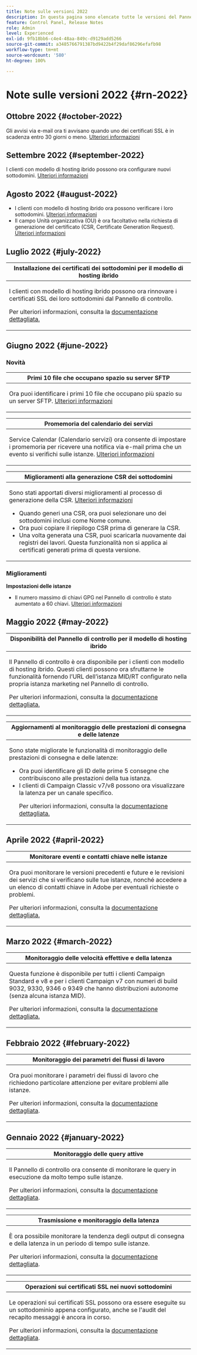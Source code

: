 ```yaml
---
title: Note sulle versioni 2022
description: In questa pagina sono elencate tutte le versioni del Pannello di controllo del 2022.
feature: Control Panel, Release Notes
role: Admin
level: Experienced
exl-id: 9fb18bb6-c4e4-48aa-849c-d9129add5266
source-git-commit: a3485766791387bd9422b4f29daf86296efafb98
workflow-type: tm+mt
source-wordcount: '580'
ht-degree: 100%

---
```


# Note sulle versioni 2022 {#rn-2022}

## Ottobre 2022 {#october-2022}

Gli avvisi via e-mail ora ti avvisano quando uno dei certificati SSL è in scadenza entro 30 giorni o meno. [Ulteriori informazioni](../performance-monitoring/using/email-alerting.md)

## Settembre 2022 {#september-2022}

I clienti con modello di hosting ibrido possono ora configurare nuovi sottodomini. [Ulteriori informazioni](../subdomains-certificates/using/setting-up-new-subdomain.md)

## Agosto 2022 {#august-2022}

* I clienti con modello di hosting ibrido ora possono verificare i loro sottodomini. [Ulteriori informazioni](../subdomains-certificates/using/monitoring-subdomains.md)
* Il campo Unità organizzativa (OU) è ora facoltativo nella richiesta di generazione del certificato (CSR, Certificate Generation Request). [Ulteriori informazioni](../subdomains-certificates/using/renewing-subdomain-certificate.md)

## Luglio 2022 {#july-2022}

<table>
<thead>
<tr>
<th><strong>Installazione dei certificati dei sottodomini per il modello di hosting ibrido</strong><br/></th>
</tr>
</thead>
<tbody>
<tr>
<td>
<p><p>I clienti con modello di hosting ibrido possono ora rinnovare i certificati SSL dei loro sottodomini dal Pannello di controllo.</p><p>Per ulteriori informazioni, consulta la <a href="../subdomains-certificates/using/renewing-subdomain-certificate.md">documentazione dettagliata.</a></p>
</td>
</tr>
</tbody>
</table>

## Giugno 2022 {#june-2022}

### Novità

<table>
<thead>
<tr>
<th><strong>Primi 10 file che occupano spazio su server SFTP</strong><br/></th>
</tr>
</thead>
<tbody>
<tr>
<td>
<p>Ora puoi identificare i primi 10 file che occupano più spazio su un server SFTP. <a href="../sftp/using/sftp-storage-management.md">Ulteriori informazioni</a></p>
</td>
</tr>
</tbody>
</table>

<table>
<thead>
<tr>
<th><strong>Promemoria del calendario dei servizi</strong><br/></th>
</tr>
</thead>
<tbody>
<tr>
<td>
<p>Service Calendar (Calendario servizi) ora consente di impostare i promemoria per ricevere una notifica via e-mail prima che un evento si verifichi sulle istanze. <a href="../service-events/service-events.md">Ulteriori informazioni</a></p>
</td>
</tr>
</tbody>
</table>

<table>
<thead>
<tr>
<th><strong>Miglioramenti alla generazione CSR dei sottodomini</strong><br/></th>
</tr>
</thead>
<tbody>
<tr>
<td>
<p>Sono stati apportati diversi miglioramenti al processo di generazione della CSR. <a href="../subdomains-certificates/using/renewing-subdomain-certificate.md">Ulteriori informazioni</a></p><ul><li>Quando generi una CSR, ora puoi selezionare uno dei sottodomini inclusi come Nome comune.</li><li>Ora puoi copiare il riepilogo CSR prima di generare la CSR.</li><li>Una volta generata una CSR, puoi scaricarla nuovamente dai registri dei lavori. Questa funzionalità non si applica ai certificati generati prima di questa versione.</li></ul><p>

</td>
</tr>
</tbody>
</table>

### Miglioramenti

**Impostazioni delle istanze**

* Il numero massimo di chiavi GPG nel Pannello di controllo è stato aumentato a 60 chiavi. [Ulteriori informazioni](../instances-settings/using/gpg-keys-management.md)

## Maggio 2022 {#may-2022}

<table>
<thead>
<tr>
<th><strong>Disponibilità del Pannello di controllo per il modello di hosting ibrido</strong><br/></th>
</tr>
</thead>
<tbody>
<tr>
<td>
<p>Il Pannello di controllo è ora disponibile per i clienti con modello di hosting ibrido. Questi clienti possono ora sfruttarne le funzionalità fornendo l’URL dell’istanza MID/RT configurato nella propria istanza marketing nel Pannello di controllo.</p><p>Per ulteriori informazioni, consulta la <a href="../instances-settings/using/external-accounts.md">documentazione dettagliata.</a></p>
</td>
</tr>
</tbody>
</table>

<table>
<thead>
<tr>
<th><strong>Aggiornamenti al monitoraggio delle prestazioni di consegna e delle latenze</strong><br/></th>
</tr>
</thead>
<tbody>
<tr>
<td>
<p>Sono state migliorate le funzionalità di monitoraggio delle prestazioni di consegna e delle latenze:<ul><li>Ora puoi identificare gli ID delle prime 5 consegne che contribuiscono alle prestazioni della tua istanza.</li><li>I clienti di Campaign Classic v7/v8 possono ora visualizzare la latenza per un canale specifico.</p></li><p>Per ulteriori informazioni, consulta la <a href="../performance-monitoring/using/throughputs-latencies.md">documentazione dettagliata.</a></p>
</td>
</tr>
</tbody>
</table>


## Aprile 2022 {#april-2022}

<table>
<thead>
<tr>
<th><strong>Monitorare eventi e contatti chiave nelle istanze</strong><br/></th>
</tr>
</thead>
<tbody>
<tr>
<td>
<p>Ora puoi monitorare le versioni precedenti e future e le revisioni dei servizi che si verificano sulle tue istanze, nonché accedere a un elenco di contatti chiave in Adobe per eventuali richieste o problemi.</p><p>Per ulteriori informazioni, consulta la <a href="../service-events/service-events.md">documentazione dettagliata.</a></p>
</td>
</tr>
</tbody>
</table>

## Marzo 2022 {#march-2022}

<table>
<thead>
<tr>
<th><strong>Monitoraggio delle velocità effettive e della latenza</strong><br/></th>
</tr>
</thead>
<tbody>
<tr>
<td>
<p>Questa funzione è disponibile per tutti i clienti Campaign Standard e v8 e per i clienti Campaign v7 con numeri di build 9032, 9330, 9346 o 9349 che hanno distribuzioni autonome (senza alcuna istanza MID).</p><p>Per ulteriori informazioni, consulta la <a href="../performance-monitoring/using/throughputs-latencies.md">documentazione dettagliata.</a></p>
</td>
</tr>
</tbody>
</table>

## Febbraio 2022 {#february-2022}

<table>
<thead>
<tr>
<th><strong>Monitoraggio dei parametri dei flussi di lavoro</strong><br/></th>
</tr>
</thead>
<tbody>
<tr>
<td>
<p>Ora puoi monitorare i parametri dei flussi di lavoro che richiedono particolare attenzione per evitare problemi alle istanze. </p><p>Per ulteriori informazioni, consulta la <a href="../performance-monitoring/using/workflow-monitoring.md">documentazione dettagliata</a>.</p>
</td>
</tr>
</tbody>
</table>

## Gennaio 2022 {#january-2022}

<table>
<thead>
<tr>
<th><strong>Monitoraggio delle query attive</strong><br/></th>
</tr>
</thead>
<tbody>
<tr>
<td>
<p>Il Pannello di controllo ora consente di monitorare le query in esecuzione da molto tempo sulle istanze.</p><p>Per ulteriori informazioni, consulta la <a href="../performance-monitoring/using/database-active-queries.md">documentazione dettagliata</a>.</p>
</td>
</tr>
</tbody>
</table>

<table>
<thead>
<tr>
<th><strong>Trasmissione e monitoraggio della latenza</strong><br/></th>
</tr>
</thead>
<tbody>
<tr>
<td>
<p>È ora possibile monitorare la tendenza degli output di consegna e della latenza in un periodo di tempo sulle istanze.</p><p>Per ulteriori informazioni, consulta la <a href="../performance-monitoring/using/throughputs-latencies.md">documentazione dettagliata</a>.</p>
</td>
</tr>
</tbody>
</table>

<table>
<thead>
<tr>
<th><strong>Operazioni sui certificati SSL nei nuovi sottodomini</strong><br/></th>
</tr>
</thead>
<tbody>
<tr>
<td>
<p>Le operazioni sui certificati SSL possono ora essere eseguite su un sottodominio appena configurato, anche se l'audit del recapito messaggi è ancora in corso.</p><p>Per ulteriori informazioni, consulta la <a href="../subdomains-certificates/using/renewing-subdomain-certificate.md">documentazione dettagliata</a>.</p>
</td>
</tr>
</tbody>
</table>
